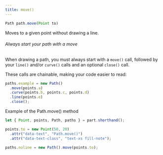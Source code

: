 ```yaml
---
title: move()
---
```


```js
Path path.move(Point to)
```

Moves to a given point without drawing a line.

<Tip>

###### Always start your path with a move

When drawing a path, you must always start with a `move()` call,
followed by your `line()` and/or `curve()` calls
and an optional `close()` call.

These calls are chainable, making your code easier to read:

```js
paths.example = new Path()
  .move(points.a)
  .curve(points.b, points.c, points.d)
  .line(points.e)
  .close();
```

</Tip>

<Example part="path_move">
Example of the Path.move() method
</Example>

```js
let { Point, points, Path, paths } = part.shorthand();

points.to = new Point(50, 20)
  .attr("data-text", "Path.move()")
  .attr("data-text-class", "text-xs fill-note");

paths.noline = new Path().move(points.to);
```
